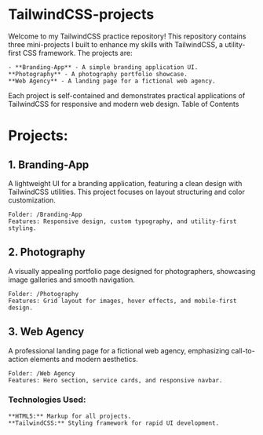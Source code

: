 # TailwindCSS-projects

Welcome to my TailwindCSS practice repository! This repository contains three mini-projects I built to enhance my skills with TailwindCSS, a utility-first CSS framework. The projects are:

    - **Branding-App** - A simple branding application UI.
    **Photography** - A photography portfolio showcase.
    **Web Agency** - A landing page for a fictional web agency.

Each project is self-contained and demonstrates practical applications of TailwindCSS for responsive and modern web design.
Table of Contents

# Projects:

## 1. Branding-App

A lightweight UI for a branding application, featuring a clean design with TailwindCSS utilities. This project focuses on layout structuring and color customization.

    Folder: /Branding-App
    Features: Responsive design, custom typography, and utility-first styling.

## 2. Photography

A visually appealing portfolio page designed for photographers, showcasing image galleries and smooth navigation.

    Folder: /Photography
    Features: Grid layout for images, hover effects, and mobile-first design.

## 3. Web Agency

A professional landing page for a fictional web agency, emphasizing call-to-action elements and modern aesthetics.

    Folder: /Web Agency
    Features: Hero section, service cards, and responsive navbar.

### Technologies Used:

    **HTML5:** Markup for all projects.
    **TailwindCSS:** Styling framework for rapid UI development.
